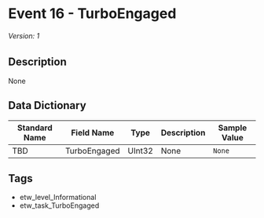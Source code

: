 # Event 16 - TurboEngaged
###### Version: 1

## Description
None

## Data Dictionary
|Standard Name|Field Name|Type|Description|Sample Value|
|---|---|---|---|---|
|TBD|TurboEngaged|UInt32|None|`None`|

## Tags
* etw_level_Informational
* etw_task_TurboEngaged